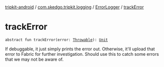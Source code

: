 [tripkit-android](../../index.md) / [com.skedgo.tripkit.logging](../index.md) / [ErrorLogger](index.md) / [trackError](./track-error.md)

# trackError

`abstract fun trackError(error: `[`Throwable`](https://kotlinlang.org/api/latest/jvm/stdlib/kotlin/-throwable/index.html)`): `[`Unit`](https://kotlinlang.org/api/latest/jvm/stdlib/kotlin/-unit/index.html)

If debuggable, it just simply prints the error out.
Otherwise, it'll upload that error to Fabric for further investigation.
Should use this to catch some errors that we may not be aware of.

